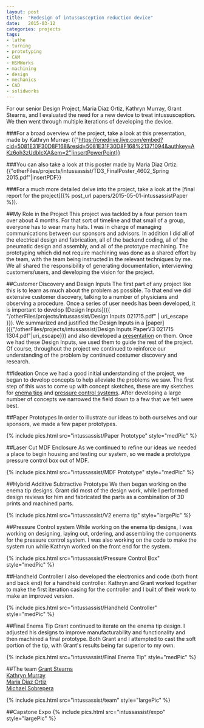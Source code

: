 ```yaml
---
layout: post
title:  "Redesign of intussusception reduction device"
date:   2015-03-12
categories: projects
tags:
- lathe
- turning
- prototyping
- CAM
- HSMWorks
- machining
- design
- mechanics
- CAD
- solidworks
---
```

For our senior Design Project, Maria Diaz Ortiz, Kathryn Murray, Grant Stearns, and I evaluated the need for a new device to treat intussusception. We then went through multiple iterations of developing the device.

###For a broad overview of the project, take a look at this presentation, made by Kathryn Murray:
{{"https://onedrive.live.com/embed?cid=5081E31F30D8F168&resid=5081E31F30D8F168%21371094&authkey=AKz6oh3zUdbIcXA&em=2"|insertPowerPoint}}
<br/>

###You can also take a look at this poster made by Maria Diaz Ortiz:
{{"otherFiles/projects/intussassist/TD3_FinalPoster_4602_Spring 2015.pdf"|insertPDF}}
<br/>

###For a much more detailed delve into the project, take a look at the [final report for the project]({% post_url papers/2015-05-01-intussassistPaper %}).
<br/>

##My Role in the Project
This project was tackled by a four person team over about 4 months. For that sort of timeline and that small of a group, everyone has to wear many hats. I was in charge of managing communications between our sponsors and advisors. In addition I did all of the electrical design and fabrication, all of the backend coding, all of the pneumatic design and assembly, and all of the prototype machining. The prototyping which did not require machining was done as a shared effort by the team, with the team being instructed in the relevant techniques by me. We all shared the responsibility of generating documentation, interviewing customers/users, and developing the vision for the project.

##Customer Discovery and Design Inputs
The first part of any project like this is to learn as much about the problem as possible. To that end we did extensive customer discovery, talking to a number of physicians and observing a procedure. Once a series of user needs has been developed, it is important to develop [Design Inputs]({{ "/otherFiles/projects/intussassist/Design Inputs 021715.pdf" | uri_escape }}). We summarized and justified the Design Inputs in a [paper]({{"/otherFiles/projects/intussassist/Design Inputs PaperV3 021715 1304.pdf"|uri_escape}}) and also developed a [presentation](https://onedrive.live.com/redir?resid=5081E31F30D8F168!371093&authkey=!AIMawsqeBdYAG9I&ithint=file%2cpptx) on them. Once we had these Design Inputs, we used them to guide the rest of the project. Of course, throughout the project we continued to reinforce our understanding of the problem by continued costumer discovery and research.

##Ideation
Once we had a good initial understanding of the project, we began to develop concepts to help alleviate the problems we saw. The first step of this was to come up with concept sketches, these are my sketches for [enema tips]({{"/otherFiles/projects/intussassist/ENEMATIPS-MJS.pdf"|uri_escape}}) and [pressure control systems]({{"/otherFiles/projects/intussassist/PRESSURECONTROL-MJS.pdf"|uri_escape}}). After developing a large number of concepts we narrowed the field down to a few that we felt were best.

##Paper Prototypes
In order to illustrate our ideas to both ourselves and our sponsors, we made a few paper prototypes.

<!-- {{"intussassist/Paper Prototype"|insertPicFolder:'largePic','md'}} -->
{% include pics.html src="intussassist/Paper Prototype" style="medPic" %}

##Laser Cut MDF Enclosure
As we continued to refine our ideas we needed a place to begin housing and testing our system, so we made a prototype pressure control box out of MDF.

<!-- {{"intussassist/MDF Prototype"|insertPicFolder:'largePic','md'}} -->
{% include pics.html src="intussassist/MDF Prototype" style="medPic" %}

##Hybrid Additive Subtractive Prototype
We then began working on the enema tip designs. Grant did most of the design work, while I performed design reviews for him and fabricated the parts as a combination of 3D prints and machined parts.

<!-- {{"intussassist/V2 enema tip"|insertPicFolder:'largePic','md'}} -->
{% include pics.html src="intussassist/V2 enema tip" style="largePic" %}

##Pressure Control system
While working on the enema tip designs, I was working on designing, laying out, ordering, and assembling the components for the pressure control system. I was also working on the code to make the system run while Kathryn worked on the front end for the system.

<!-- {{"intussassist/Pressure Control Box"|insertPicFolder:'medPic','md'}} -->
{% include pics.html src="intussassist/Pressure Control Box" style="medPic" %}

##Handheld Controller
I also developed the electronics and code (both front and back end) for a handheld controller. Kathryn and Grant worked together to make the first iteration casing for the controller and I built of their work to make an improved version.

<!-- {{"intussassist/Handheld Controller"|insertPicFolder:'medPic','md'}} -->
{% include pics.html src="intussassist/Handheld Controller" style="medPic" %}

##Final Enema Tip
Grant continued to iterate on the enema tip design. I adjusted his designs to improve manufacturability and functionality and then machined a final prototype. Both Grant and I attempted to cast the soft portion of the tip, with Grant's results being far superior to my own.

<!-- {{"intussassist/Final Enema Tip"|insertPicFolder:'medPic','md'}} -->
{% include pics.html src="intussassist/Final Enema Tip" style="medPic" %}

##The team
[Grant Stearns](https://www.linkedin.com/pub/grant-stearns/36/a37/a20)  
[Kathryn Murray](https://www.linkedin.com/pub/kathryn-murray/4a/606/9ab)  
[Maria Diaz Ortiz](https://www.linkedin.com/pub/maria-diaz-ortiz/39/a07/43b)  
[Michael Sobrepera](https://www.linkedin.com/in/michaelsobrepera)  
<!-- {{"intussassist/team"|insertPicFolder:'largePic','md'}} -->
{% include pics.html src="intussassist/team" style="largePic" %}


##Capstone Expo
{% include pics.html src="intussassist/expo" style="largePic" %}
